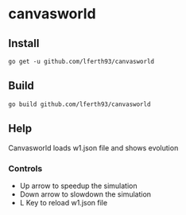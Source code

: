 # canvasworld

## Install
````
go get -u github.com/lferth93/canvasworld
````

## Build
````
go build github.com/lferth93/canvasworld
````

## Help
Canvasworld loads w1.json file and shows evolution
### Controls
* Up arrow to speedup the simulation
* Down arrow to slowdown the simulation
* L Key to reload w1.json file